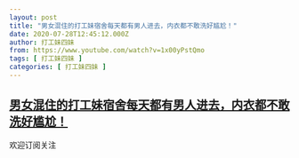 ```yaml
---
layout: post
title: "男女混住的打工妹宿舍每天都有男人进去，内衣都不敢洗好尴尬！"
date: 2020-07-28T12:45:12.000Z
author: 打工妹四妹
from: https://www.youtube.com/watch?v=1x00yPstQmo
tags: [ 打工妹四妹 ]
categories: [ 打工妹四妹 ]
---
```

<!--1595940312000-->
[男女混住的打工妹宿舍每天都有男人进去，内衣都不敢洗好尴尬！](https://www.youtube.com/watch?v=1x00yPstQmo)
------

<div>
欢迎订阅关注
</div>
